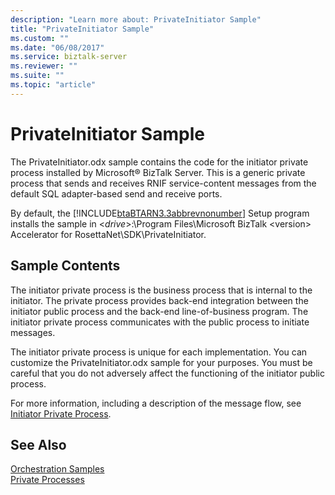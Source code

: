 ```yaml
---
description: "Learn more about: PrivateInitiator Sample"
title: "PrivateInitiator Sample"
ms.custom: ""
ms.date: "06/08/2017"
ms.service: biztalk-server
ms.reviewer: ""
ms.suite: ""
ms.topic: "article"
---
```

# PrivateInitiator Sample
The PrivateInitiator.odx sample contains the code for the initiator private process installed by Microsoft® BizTalk Server. This is a generic private process that sends and receives RNIF service-content messages from the default SQL adapter-based send and receive ports.  
  
 By default, the [!INCLUDE[btaBTARN3.3abbrevnonumber](../../includes/btabtarn3-3abbrevnonumber-md.md)] Setup program installs the sample in \<*drive*\>:\Program Files\\Microsoft  BizTalk \<version\> Accelerator for RosettaNet\SDK\PrivateInitiator.  
  
## Sample Contents  
 The initiator private process is the business process that is internal to the initiator. The private process provides back-end integration between the initiator public process and the back-end line-of-business program. The initiator private process communicates with the public process to initiate messages.  
  
 The initiator private process is unique for each implementation. You can customize the PrivateInitiator.odx sample for your purposes. You must be careful that you do not adversely affect the functioning of the initiator public process.  
  
 For more information, including a description of the message flow, see [Initiator Private Process](../../adapters-and-accelerators/accelerator-rosettanet/initiator-private-process.md).  
  
## See Also  
 [Orchestration Samples](../../adapters-and-accelerators/accelerator-rosettanet/orchestration-samples.md)   
 [Private Processes](../../adapters-and-accelerators/accelerator-rosettanet/private-processes.md)
